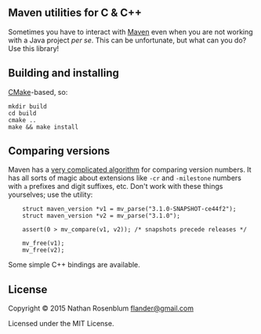 Maven utilities for C & C++
---------------------------

Sometimes you have to interact with [Maven](https://maven.apache.org/) even when
you are not working with a Java project _per se_. This can be unfortunate, but
what can you do? Use this library!

## Building and installing

[CMake](http://www.cmake.org/)-based, so:

```
mkdir build
cd build
cmake ..
make && make install
```

## Comparing versions

Maven has a [very complicated
algorithm](https://cwiki.apache.org/confluence/display/MAVENOLD/Versioning) for
comparing version numbers. It has all sorts of magic about extensions like
`-cr` and `-milestone` numbers with `a` prefixes and digit suffixes, etc. Don't
work with these things yourselves; use the utility:

```
    struct maven_version *v1 = mv_parse("3.1.0-SNAPSHOT-ce44f2");
    struct maven_version *v2 = mv_parse("3.1.0");

    assert(0 > mv_compare(v1, v2)); /* snapshots precede releases */

    mv_free(v1);
    mv_free(v2);
```

Some simple C++ bindings are available.

## License

Copyright © 2015 Nathan Rosenblum <flander@gmail.com>

Licensed under the MIT License.
